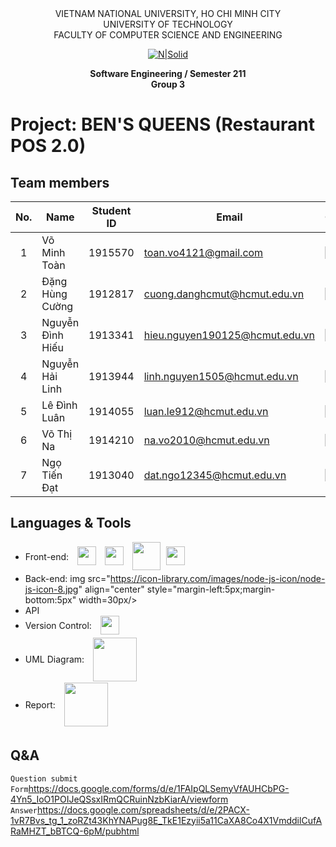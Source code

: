<div align="center">
VIETNAM NATIONAL UNIVERSITY, HO CHI MINH CITY
<br />
UNIVERSITY OF TECHNOLOGY
<br />
FACULTY OF COMPUTER SCIENCE AND ENGINEERING

[![N|Solid](https://upload.wikimedia.org/wikipedia/commons/thumb/d/de/HCMUT_official_logo.png/238px-HCMUT_official_logo.png)](https://www.hcmut.edu.vn/vi)

**Software Engineering / Semester 211**
<br/>
**Group 3**

</div>

# Project: BEN'S QUEENS (Restaurant POS 2.0)

## Team members

| No. | Name             | Student ID | Email                          | Contact                                                                                                                                                                                                                     |
| :-: | ---------------- | :--------: | ------------------------------ | --------------------------------------------------------------------------------------------------------------------------------------------------------------------------------------------------------------------------- |
|  1  | Võ Minh Toàn     |  1915570   | toan.vo4121@gmail.com          | [<img src="https://cdn-icons-png.flaticon.com/512/20/20673.png" align="left" width=20px/>][fb1] [<img src="https://cdn-icons-png.flaticon.com/512/733/733609.png" align="left" width=20px style="margin-left:5px" />][git1] |
|  2  | Đặng Hùng Cường  |  1912817   | cuong.danghcmut@hcmut.edu.vn   | [<img src="https://cdn-icons-png.flaticon.com/512/20/20673.png" align="left" width=20px/>][fb2] [<img src="https://cdn-icons-png.flaticon.com/512/733/733609.png" align="left" width=20px style="margin-left:5px" />][git2] |
|  3  | Nguyễn Đình Hiếu |  1913341   | hieu.nguyen190125@hcmut.edu.vn | [<img src="https://cdn-icons-png.flaticon.com/512/20/20673.png" align="left" width=20px/>][fb3] [<img src="https://cdn-icons-png.flaticon.com/512/733/733609.png" align="left" width=20px style="margin-left:5px" />][git3] |
|  4  | Nguyễn Hải Linh  |  1913944   | linh.nguyen1505@hcmut.edu.vn   | [<img src="https://cdn-icons-png.flaticon.com/512/20/20673.png" align="left" width=20px/>][fb4] [<img src="https://cdn-icons-png.flaticon.com/512/733/733609.png" align="left" width=20px style="margin-left:5px" />][git4] |
|  5  | Lê Đình Luân     |  1914055   | luan.le912@hcmut.edu.vn        | [<img src="https://cdn-icons-png.flaticon.com/512/20/20673.png" align="left" width=20px/>][fb5] [<img src="https://cdn-icons-png.flaticon.com/512/733/733609.png" align="left" width=20px style="margin-left:5px" />][git5] |
|  6  | Võ Thị Na        |  1914210   | na.vo2010@hcmut.edu.vn         | [<img src="https://cdn-icons-png.flaticon.com/512/20/20673.png" align="left" width=20px/>][fb6] [<img src="https://cdn-icons-png.flaticon.com/512/733/733609.png" align="left" width=20px style="margin-left:5px" />][git6] |
|  7  | Ngọ Tiến Đạt     |  1913040   | dat.ngo12345@hcmut.edu.vn      | [<img src="https://cdn-icons-png.flaticon.com/512/20/20673.png" align="left" width=20px/>][fb7] [<img src="https://cdn-icons-png.flaticon.com/512/733/733609.png" align="left" width=20px style="margin-left:5px" />][git7] |

## Languages & Tools

- Front-end: <img src="https://cdn1.iconfinder.com/data/icons/social-icon-1-1/512/social_style_1_html5-256.png" align="center" style="margin-left:10px;margin-bottom:5px" width=30px/> <img src="https://cdn1.iconfinder.com/data/icons/social-icon-1-1/512/social_style_1_css3-256.png" align="center" style="margin-left:10px;margin-bottom:5px" width=30px/> <img src="https://cdn2.iconfinder.com/data/icons/designer-skills/128/code-programming-javascript-software-develop-command-language-256.png" align="center" style="margin-left:10px;margin-bottom:5px" width=45px/> <img src="https://cdn1.iconfinder.com/data/icons/soleicons-fill-vol-1/64/reactjs_javascript_library_atom_atomic_react-256.png" align="center" style="margin-left:5px;margin-bottom:5px" width=30px/>
- Back-end: img src="https://icon-library.com/images/node-js-icon/node-js-icon-8.jpg" align="center" style="margin-left:5px;margin-bottom:5px" width=30px/>
- API
- Version Control: <img src="https://cdn1.iconfinder.com/data/icons/logotypes/32/github-256.png" align="center" style="margin-left:10px;margin-bottom:5px" width=30px/>
- UML Diagram: <img src="https://blog.tda-corp.co.jp/wp-content/uploads/2020/05/DrawIO.png" align="center" style="margin-left:10px;margin-bottom:2px" width=70px/>
- Report: <img src="https://images.ctfassets.net/nrgyaltdicpt/6gsvc5Ogjmu04I4Miu0uGg/cb1d4391717d2ab8d5e42ede6fb0eef1/overleaf_wide_colour_light_bg.png" align="center" style="margin-left:10px;margin-bottom:5px;" width=70px/>

## Q&A

`Question submit Form`https://docs.google.com/forms/d/e/1FAIpQLSemyVfAUHCbPG-4Yn5_IoO1POIJeQSsxIRmQCRuinNzbKiarA/viewform
<br />
`Answer`https://docs.google.com/spreadsheets/d/e/2PACX-1vR7Bvs_tg_1_zoRZt43KhYNAPug8E_TkE1Ezyii5a11CaXA8Co4X1VmddilCufARaMHZT_bBTCQ-6pM/pubhtml

[fb1]: https://www.facebook.com/toanvo4121/
[fb2]: https://www.facebook.com/Cuongflorid/
[fb3]: https://www.facebook.com/kazami190125/
[fb4]: https://www.facebook.com/hailinh.nguyen.359126/
[fb5]: https://www.facebook.com/luan.le98765/
[fb6]: https://www.facebook.com/na.vothi2010/
[fb7]: https://www.facebook.com/dat.ngo12345/
[git1]: https://github.com/toanvo4121
[git2]: https://github.com/CuongFlodric
[git3]: https://github.com/HandsOfGoddest
[git4]: https://github.com/Halee1505
[git5]: https://github.com/luanle912
[git6]: https://github.com/VoThiNa2010
[git7]: https://github.com/ntdat1107
